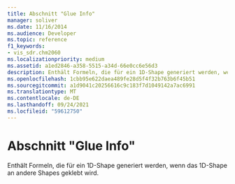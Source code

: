 ```yaml
---
title: Abschnitt "Glue Info"
manager: soliver
ms.date: 11/16/2014
ms.audience: Developer
ms.topic: reference
f1_keywords:
- vis_sdr.chm2060
ms.localizationpriority: medium
ms.assetid: a1ed2846-a358-5515-a34d-66e0cc6e56d3
description: Enthält Formeln, die für ein 1D-Shape generiert werden, wenn das 1D-Shape an andere Shapes geklebt wird.
ms.openlocfilehash: 1cbb95e622daea489fe28d5f4f32b763b6f45b51
ms.sourcegitcommit: a1d9041c20256616c9c183f7d1049142a7ac6991
ms.translationtype: MT
ms.contentlocale: de-DE
ms.lasthandoff: 09/24/2021
ms.locfileid: "59612750"
---
```

# <a name="glue-info-section"></a>Abschnitt "Glue Info"

Enthält Formeln, die für ein 1D-Shape generiert werden, wenn das 1D-Shape an andere Shapes geklebt wird.
  

